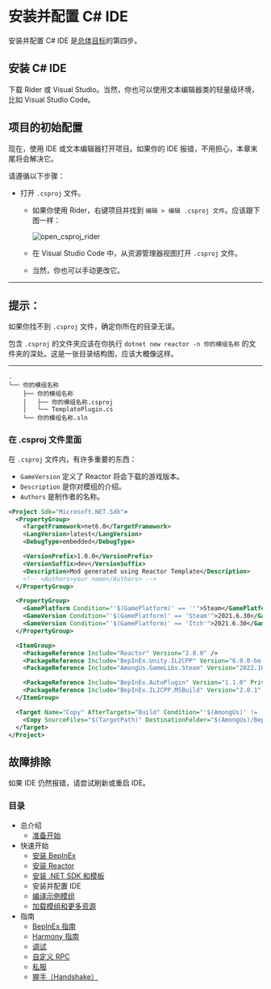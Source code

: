 # 安装并配置 C# IDE

安装并配置 C# IDE 是[总体目标](/docs/introduction/getting_started.md/#总体目标)的第四步。

## 安装 C# IDE

下载 Rider 或 Visual Studio。当然，你也可以使用文本编辑器类的轻量级环境，比如 Visual Studio Code。

## 项目的初始配置

现在，使用 IDE 或文本编辑器打开项目。如果你的 IDE 报错，不用担心，本章末尾将会解决它。

请遵循以下步骤：

- 打开 `.csproj` 文件。
  - 如果你使用 Rider，右键项目并找到 `编辑 > 编辑 .csproj 文件`。应该跟下图一样：

    ![open_csproj_rider](https://i.stack.imgur.com/uj5yP.png)

  - 在 Visual Studio Code 中，从资源管理器视图打开 `.csproj` 文件。

  - 当然，你也可以手动更改它。

---

## 提示：

如果你找不到 `.csproj` 文件，确定你所在的目录无误。

包含 `.csproj` 的文件夹应该在你执行 `dotnet new reactor -n 你的模组名称` 的文件夹的深处。这是一张目录结构图，应该大概像这样。

---

```
.
└── 你的模组名称
    ├── 你的模组名称
    │   ├── 你的模组名称.csproj
    │   └── TemplatePlugin.cs
    └── 你的模组名称.sln
```

### 在 .csproj 文件里面

在 `.csproj` 文件内，有许多重要的东西：
  - `GameVersion` 定义了 Reactor 将会下载的游戏版本。
  - `Description` 是你对模组的介绍。
  - `Authors` 是制作者的名称。
```xml
<Project Sdk="Microsoft.NET.Sdk">
  <PropertyGroup>
    <TargetFramework>net6.0</TargetFramework>
    <LangVersion>latest</LangVersion>
    <DebugType>embedded</DebugType>

    <VersionPrefix>1.0.0</VersionPrefix>
    <VersionSuffix>dev</VersionSuffix>
    <Description>Mod generated using Reactor Template</Description>
    <!-- <Authors>your name</Authors> -->
  </PropertyGroup>

  <PropertyGroup>
    <GamePlatform Condition="'$(GamePlatform)' == ''">Steam</GamePlatform>
    <GameVersion Condition="'$(GamePlatform)' == 'Steam'">2021.6.30</GameVersion>
    <GameVersion Condition="'$(GamePlatform)' == 'Itch'">2021.6.30</GameVersion>
  </PropertyGroup>

  <ItemGroup>
    <PackageReference Include="Reactor" Version="2.0.0" />
    <PackageReference Include="BepInEx.Unity.IL2CPP" Version="6.0.0-be.662" Private="false" ExcludeAssets="runtime;native" />
    <PackageReference Include="AmongUs.GameLibs.Steam" Version="2022.10.25" PrivateAssets="all" />

    <PackageReference Include="BepInEx.AutoPlugin" Version="1.1.0" PrivateAssets="all" />
    <PackageReference Include="BepInEx.IL2CPP.MSBuild" Version="2.0.1" PrivateAssets="all" ExcludeAssets="runtime" />
  </ItemGroup>

  <Target Name="Copy" AfterTargets="Build" Condition="'$(AmongUs)' != ''">
    <Copy SourceFiles="$(TargetPath)" DestinationFolder="$(AmongUs)/BepInEx/plugins/" UseSymboliclinksIfPossible="true" />
  </Target>
</Project>
```

## 故障排除

如果 IDE 仍然报错，请尝试刷新或重启 IDE。

### 目录

- 总介绍
  - [准备开始](/docs/introduction/getting_started.md)
- 快速开始
  - [安装 BepInEx](/docs/quick_start/install_bepinex.md)
  - [安装 Reactor](/docs/quick_start/install_reactor.md)
  - [安装 .NET SDK 和模板](/docs/quick_start/install_netsdk_template.md)
  - 安装并配置 IDE
  - [编译示例模组](/docs/quick_start/compile_example_mod.md)
  - [加载模组和更多资源](/docs/quick_start/launch_more_resources.md)
- 指南
  - [BepInEx 指南](/docs/guides/bepinex_guide.md)
  - [Harmony 指南](/docs/guides/harmony_guide.md)
  - [调试](/docs/guides/debugging.md)
  - [自定义 RPC](/docs/guides/custom_rpcs.md)
  - [私服](/docs/guides/custom_server.md)
  - [握手（Handshake）](/docs/guides/handshake.md)